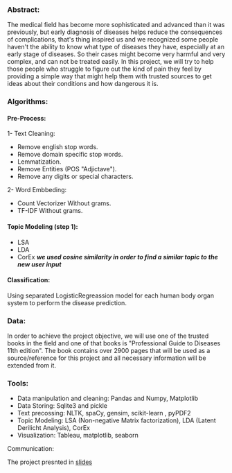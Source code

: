 ### Abstract:

The medical field has become more sophisticated and advanced than it was previously, but early diagnosis of diseases helps reduce the consequences of complications, that's thing inspired us and we recognized some people haven't the ability to know what type of diseases they have, especially at an early stage of diseases. So their cases might become very harmful and very complex, and can not be treated easily. In this project, we will try to help those people who struggle to figure out the kind of pain they feel by providing a simple way that might help them with trusted sources to get ideas about their conditions and how dangerous it is.

### Algorithms:

#### Pre-Process:

1- Text Cleaning:
* Remove english stop words.
* Remove domain specific stop words.
* Lemmatization.
* Remove Entities (POS "Adjictave").
* Remove any digits or special characters.

2- Word Embbeding:
* Count Vectorizer Without grams.
* TF-IDF Without grams.

#### Topic Modeling (step 1):
* LSA
* LDA
* CorEx
***we used cosine similarity in order to find a similar topic to the new user input*** 

#### Classification:

Using separated LogisticRegreassion model for each human body organ system to perform the disease prediction.


### Data:

In order to achieve the project objective, we will use one of the trusted books in the field and one of that books is "Professional Guide to Diseases 11th edition". The book contains over 2900 pages that will be used as a source/reference for this project and all necessary information will be extended from it.


### Tools:
* Data manipulation and cleaning: Pandas and Numpy, Matplotlib
* Data Storing: Sqlite3 and pickle
* Text precossing: NLTK, spaCy, gensim, scikit-learn , pyPDF2
* Topic Modeling: LSA (Non-negative Matrix factorization), LDA (Latent Derilicht Analysis), CorEx 
* Visualization: Tableau, matplotlib, seaborn

Communication: 

The project presnted in [slides ](https://github.com/Hashehri/Disease-Diagnosis-NLP-Project/blob/main/nlp_slide.pdf)




